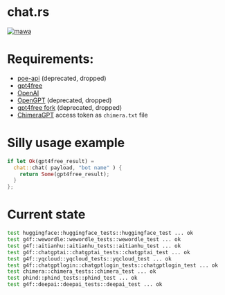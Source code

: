 # chat.rs

[![mawa](https://github.com/Miezhiko/chat.rs/actions/workflows/ci.yml/badge.svg)](https://github.com/Miezhiko/chat.rs/actions/workflows/ci.yml)

# Requirements:

- [poe-api](https://github.com/ading2210/poe-api) (deprecated, dropped)
- [gpt4free](https://github.com/xtekky/gpt4free)
- [OpenAI](https://github.com/openai/openai-python)
- [OpenGPT](https://github.com/uesleibros/OpenGPT) (deprecated, dropped)
- [gpt4free fork](https://github.com/Masha/gpt4free) (deprecated, dropped)
- [ChimeraGPT](https://discord.gg/chimeragpt) access token as `chimera.txt` file

# Silly usage example

```rust
if let Ok(gpt4free_result) =
  chat::chat( payload, "bot name" ) {
    return Some(gpt4free_result);
  }
};
```

# Current state

```bash
test huggingface::huggingface_tests::huggingface_test ... ok
test g4f::wewordle::wewordle_tests::wewordle_test ... ok
test g4f::aitianhu::aitianhu_tests::aitianhu_test ... ok
test g4f::chatgptai::chatgptai_tests::chatgptai_test ... ok
test g4f::yqcloud::yqcloud_tests::yqcloud_test ... ok
test g4f::chatgptlogin::chatgptlogin_tests::chatgptlogin_test ... ok
test chimera::chimera_tests::chimera_test ... ok
test phind::phind_tests::phind_test ... ok
test g4f::deepai::deepai_tests::deepai_test ... ok
```
